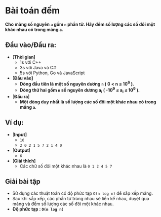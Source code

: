 # Bài toán đếm
   **Cho mảng số nguyên `a` gồm `n` phần tử. Hãy đếm số lượng các số đôi một khác nhau có trong mảng `a`.**

## Đầu vào/Đầu ra:
- **[Thời gian]**
   - 1s với C++ 
   - 3s với Java và C#
   - 5s với Python, Go và JavaScript
- **[Đầu vào]**
    - **Dòng đầu tiên là một số nguyên dương `n` ( 0 < n ≤ 10<sup>6</sup> ).**
    - **Dòng thứ hai gồm `n` số nguyên dương a<sub>i</sub> ( -10<sup>9</sup> ≤ a<sub>i</sub> ≤ 10<sup>9</sup> ).**
- **[Đầu ra]**
    - **Một dòng duy nhất là số lượng các số đôi một khác nhau có trong mảng `a`.**

## Ví dụ:
- **[Input]**
   - `10`
   - `2 0 2 1 5 7 2 1 4 0`
- **[Output]**
   - `6`
- **[Giải thích]**
   - Các chữ số đôi một khác nhau là `0 1 2 4 5 7`

## Giải bài tập
   - Sử dụng các thuật toán có độ phức tạp `O(n log n)` để sắp xếp mảng.
   - Sau khi sắp xếp, các phần tử trùng nhau sẽ liền kề nhau, duyệt qua mảng và đếm số lượng các số đôi một khác nhau.
   - **Độ phức tạp : `O(n log n)`**
